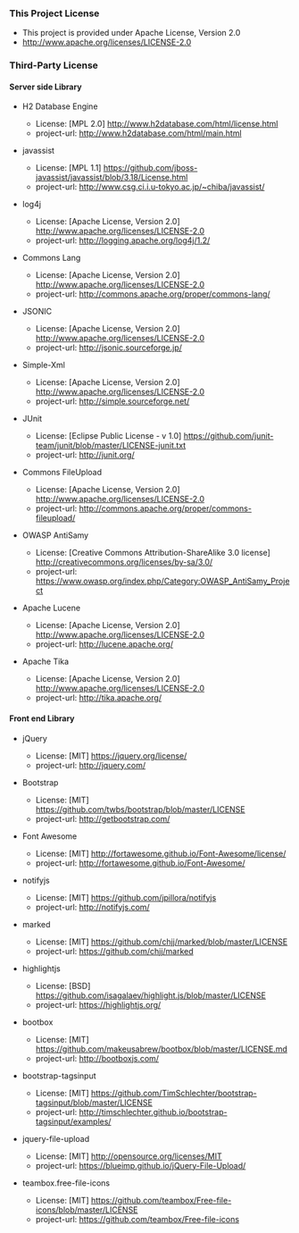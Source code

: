 ### This Project License
- This project is provided under Apache License, Version 2.0
- http://www.apache.org/licenses/LICENSE-2.0


### Third-Party License

#### Server side Library

- H2 Database Engine
   - License: [MPL 2.0] http://www.h2database.com/html/license.html
   - project-url: http://www.h2database.com/html/main.html
   
- javassist
   - License: [MPL 1.1] https://github.com/jboss-javassist/javassist/blob/3.18/License.html
   - project-url: http://www.csg.ci.i.u-tokyo.ac.jp/~chiba/javassist/
   
- log4j
   - License: [Apache License, Version 2.0] http://www.apache.org/licenses/LICENSE-2.0
   - project-url: http://logging.apache.org/log4j/1.2/
   
- Commons Lang
   - License: [Apache License, Version 2.0] http://www.apache.org/licenses/LICENSE-2.0
   - project-url: http://commons.apache.org/proper/commons-lang/
   
- JSONIC
   - License: [Apache License, Version 2.0] http://www.apache.org/licenses/LICENSE-2.0
   - project-url: http://jsonic.sourceforge.jp/
   
- Simple-Xml
   - License: [Apache License, Version 2.0] http://www.apache.org/licenses/LICENSE-2.0
   - project-url: http://simple.sourceforge.net/

- JUnit
   - License: [Eclipse Public License - v 1.0] https://github.com/junit-team/junit/blob/master/LICENSE-junit.txt
   - project-url: http://junit.org/

- Commons FileUpload
   - License: [Apache License, Version 2.0] http://www.apache.org/licenses/LICENSE-2.0
   - project-url: http://commons.apache.org/proper/commons-fileupload/

- OWASP AntiSamy
   - License: [Creative Commons Attribution-ShareAlike 3.0 license] http://creativecommons.org/licenses/by-sa/3.0/
   - project-url: https://www.owasp.org/index.php/Category:OWASP_AntiSamy_Project

- Apache Lucene
   - License: [Apache License, Version 2.0] http://www.apache.org/licenses/LICENSE-2.0
   - project-url: http://lucene.apache.org/

- Apache Tika
   - License: [Apache License, Version 2.0] http://www.apache.org/licenses/LICENSE-2.0
   - project-url: http://tika.apache.org/

#### Front end Library
- jQuery
   - License: [MIT] https://jquery.org/license/
   - project-url: http://jquery.com/

- Bootstrap
   - License: [MIT] https://github.com/twbs/bootstrap/blob/master/LICENSE
   - project-url: http://getbootstrap.com/

- Font Awesome
   - License: [MIT] http://fortawesome.github.io/Font-Awesome/license/
   - project-url: http://fortawesome.github.io/Font-Awesome/

- notifyjs
   - License: [MIT] https://github.com/jpillora/notifyjs
   - project-url: http://notifyjs.com/

- marked
   - License: [MIT] https://github.com/chjj/marked/blob/master/LICENSE
   - project-url: https://github.com/chjj/marked

- highlightjs
   - License: [BSD] https://github.com/isagalaev/highlight.js/blob/master/LICENSE
   - project-url: https://highlightjs.org/

- bootbox
   - License: [MIT] https://github.com/makeusabrew/bootbox/blob/master/LICENSE.md
   - project-url: http://bootboxjs.com/

- bootstrap-tagsinput
   - License: [MIT] https://github.com/TimSchlechter/bootstrap-tagsinput/blob/master/LICENSE
   - project-url: http://timschlechter.github.io/bootstrap-tagsinput/examples/

- jquery-file-upload
   - License: [MIT] http://opensource.org/licenses/MIT
   - project-url: https://blueimp.github.io/jQuery-File-Upload/

- teambox.free-file-icons
   - License: [MIT] https://github.com/teambox/Free-file-icons/blob/master/LICENSE
   - project-url: https://github.com/teambox/Free-file-icons

   